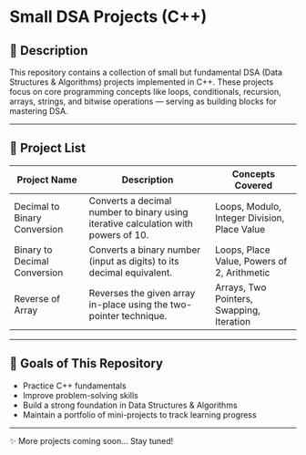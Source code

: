 # Small DSA Projects (C++)

## 📜 Description

This repository contains a collection of small but fundamental DSA (Data Structures & Algorithms) projects implemented in C++.
These projects focus on core programming concepts like loops, conditionals, recursion, arrays, strings, and bitwise operations — serving as building blocks for mastering DSA.

---

## 📂 Project List

| Project Name                 | Description                                                                        | Concepts Covered                             |
| ---------------------------- | ---------------------------------------------------------------------------------- | -------------------------------------------- |
| Decimal to Binary Conversion | Converts a decimal number to binary using iterative calculation with powers of 10. | Loops, Modulo, Integer Division, Place Value |
| Binary to Decimal Conversion | Converts a binary number (input as digits) to its decimal equivalent.              | Loops, Place Value, Powers of 2, Arithmetic  |
| Reverse of Array             | Reverses the given array in-place using the two-pointer technique.                 | Arrays, Two Pointers, Swapping, Iteration    |

---

## 🎯 Goals of This Repository

* Practice C++ fundamentals
* Improve problem-solving skills
* Build a strong foundation in Data Structures & Algorithms
* Maintain a portfolio of mini-projects to track learning progress

---

✨ More projects coming soon... Stay tuned!


